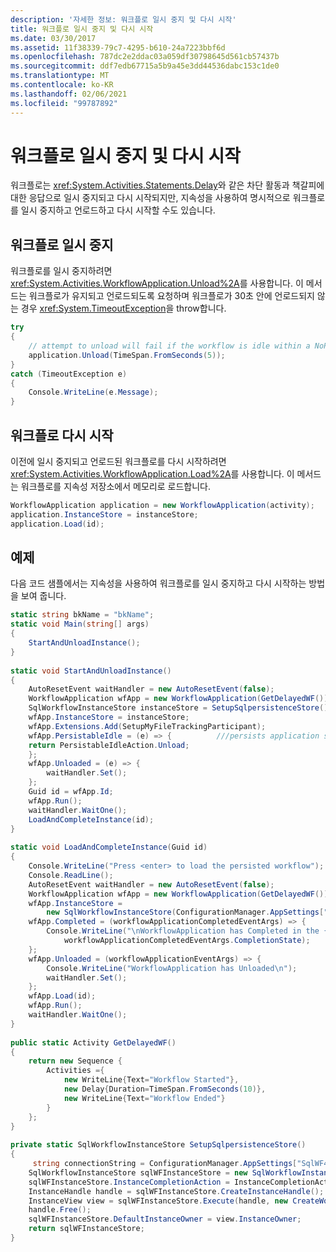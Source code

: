 ```yaml
---
description: '자세한 정보: 워크플로 일시 중지 및 다시 시작'
title: 워크플로 일시 중지 및 다시 시작
ms.date: 03/30/2017
ms.assetid: 11f38339-79c7-4295-b610-24a7223bbf6d
ms.openlocfilehash: 787dc2e2ddac03a059df30798645d561cb57437b
ms.sourcegitcommit: ddf7edb67715a5b9a45e3dd44536dabc153c1de0
ms.translationtype: MT
ms.contentlocale: ko-KR
ms.lasthandoff: 02/06/2021
ms.locfileid: "99787892"
---
```

# <a name="pausing-and-resuming-a-workflow"></a>워크플로 일시 중지 및 다시 시작

워크플로는 <xref:System.Activities.Statements.Delay>와 같은 차단 활동과 책갈피에 대한 응답으로 일시 중지되고 다시 시작되지만, 지속성을 사용하여 명시적으로 워크플로를 일시 중지하고 언로드하고 다시 시작할 수도 있습니다.  
  
## <a name="pausing-a-workflow"></a>워크플로 일시 중지  

 워크플로를 일시 중지하려면 <xref:System.Activities.WorkflowApplication.Unload%2A>를 사용합니다.  이 메서드는 워크플로가 유지되고 언로드되도록 요청하며 워크플로가 30초 안에 언로드되지 않는 경우 <xref:System.TimeoutException>을 throw합니다.  
  
```csharp  
try  
{  
    // attempt to unload will fail if the workflow is idle within a NoPersistZone  
    application.Unload(TimeSpan.FromSeconds(5));  
}  
catch (TimeoutException e)  
{  
    Console.WriteLine(e.Message);  
}  
```  
  
## <a name="resuming-a-workflow"></a>워크플로 다시 시작  

 이전에 일시 중지되고 언로드된 워크플로를 다시 시작하려면 <xref:System.Activities.WorkflowApplication.Load%2A>를 사용합니다. 이 메서드는 워크플로를 지속성 저장소에서 메모리로 로드합니다.  
  
```csharp  
WorkflowApplication application = new WorkflowApplication(activity);  
application.InstanceStore = instanceStore;  
application.Load(id);  
```  
  
## <a name="example"></a>예제  

 다음 코드 샘플에서는 지속성을 사용하여 워크플로를 일시 중지하고 다시 시작하는 방법을 보여 줍니다.  
  
```csharp  
static string bkName = "bkName";  
static void Main(string[] args)
{  
    StartAndUnloadInstance();  
}  
  
static void StartAndUnloadInstance()
{  
    AutoResetEvent waitHandler = new AutoResetEvent(false);  
    WorkflowApplication wfApp = new WorkflowApplication(GetDelayedWF());  
    SqlWorkflowInstanceStore instanceStore = SetupSqlpersistenceStore();  
    wfApp.InstanceStore = instanceStore;  
    wfApp.Extensions.Add(SetupMyFileTrackingParticipant);  
    wfApp.PersistableIdle = (e) => {          ///persists application state and remove it from memory
    return PersistableIdleAction.Unload;  
    };  
    wfApp.Unloaded = (e) => {  
        waitHandler.Set();  
    };  
    Guid id = wfApp.Id;  
    wfApp.Run();  
    waitHandler.WaitOne();  
    LoadAndCompleteInstance(id);  
}  
  
static void LoadAndCompleteInstance(Guid id)
{
    Console.WriteLine("Press <enter> to load the persisted workflow");  
    Console.ReadLine();  
    AutoResetEvent waitHandler = new AutoResetEvent(false);  
    WorkflowApplication wfApp = new WorkflowApplication(GetDelayedWF());  
    wfApp.InstanceStore =  
        new SqlWorkflowInstanceStore(ConfigurationManager.AppSettings["SqlWF4PersistenceConnectionString"].ToString());  
    wfApp.Completed = (workflowApplicationCompletedEventArgs) => {  
        Console.WriteLine("\nWorkflowApplication has Completed in the {0} state.",  
            workflowApplicationCompletedEventArgs.CompletionState);  
    };  
    wfApp.Unloaded = (workflowApplicationEventArgs) => {  
        Console.WriteLine("WorkflowApplication has Unloaded\n");  
        waitHandler.Set();  
    };  
    wfApp.Load(id);  
    wfApp.Run();  
    waitHandler.WaitOne();  
}  
  
public static Activity GetDelayedWF()
{  
    return new Sequence {  
        Activities ={  
            new WriteLine{Text="Workflow Started"},  
            new Delay{Duration=TimeSpan.FromSeconds(10)},  
            new WriteLine{Text="Workflow Ended"}  
        }  
    };  
}  
  
private static SqlWorkflowInstanceStore SetupSqlpersistenceStore()
{
     string connectionString = ConfigurationManager.AppSettings["SqlWF4PersistenceConnectionString"].ToString();  
    SqlWorkflowInstanceStore sqlWFInstanceStore = new SqlWorkflowInstanceStore(connectionString);  
    sqlWFInstanceStore.InstanceCompletionAction = InstanceCompletionAction.DeleteAll;  
    InstanceHandle handle = sqlWFInstanceStore.CreateInstanceHandle();  
    InstanceView view = sqlWFInstanceStore.Execute(handle, new CreateWorkflowOwnerCommand(), TimeSpan.FromSeconds(5));  
    handle.Free();  
    sqlWFInstanceStore.DefaultInstanceOwner = view.InstanceOwner;  
    return sqlWFInstanceStore;  
}  
```
